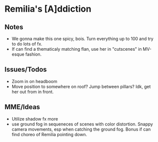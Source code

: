 # Remilia's [A]ddiction 

## Notes
- We gonna make this one spicy, bois. Turn everything up to 100 and try to do lots of fx.
- If can find a thematicaly matching flan, use her in "cutscenes" in MV-esque fashion.

## Issues/Todos
- Zoom in on headboom
- Move position to somewhere on roof? Jump between pillars? Idk, get her out from in front.

## MME/Ideas
- Utilize shadow fx more
- use ground fog in sequeneces of scenes with color distortion. Snappy camera movements, esp when catching  the ground fog. Bonus if can find choreo of Remilia pointing down.